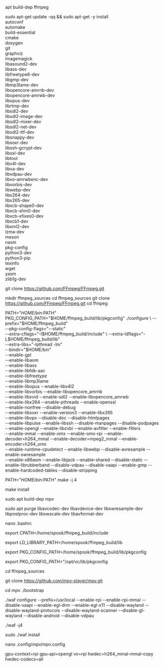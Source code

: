 apt build-dep ffmpeg

 sudo apt-get update -qq && sudo apt-get -y install \
    autoconf \
    automake \
    build-essential \
    cmake \
    doxygen \
    git \
    graphviz \
    imagemagick \
    libasound2-dev \
    libass-dev \
    libfreetype6-dev \
    libgmp-dev \
    libmp3lame-dev \
    libopencore-amrnb-dev \
    libopencore-amrwb-dev \
    libopus-dev \
    librtmp-dev \
    libsdl2-dev \
    libsdl2-image-dev \
    libsdl2-mixer-dev \
    libsdl2-net-dev \
    libsdl2-ttf-dev \
    libsnappy-dev \
    libsoxr-dev \
    libssh-gcrypt-dev \
    libssl-dev \
    libtool \
    libv4l-dev \
    libva-dev \
    libvdpau-dev \
    libvo-amrwbenc-dev \
    libvorbis-dev \
    libwebp-dev \
    libx264-dev \
    libx265-dev \
    libxcb-shape0-dev \
    libxcb-shm0-dev \
    libxcb-xfixes0-dev \
    libxcb1-dev \
    libxml2-dev \
    lzma-dev \
    meson \
    nasm \
    pkg-config \
    python3-dev \
    python3-pip \
    texinfo \
    wget \
    yasm \
    zlib1g-dev
  
  
git clone https://github.com/FFmpeg/FFmpeg.git

mkdir ffmpeg_sources
cd ffmpeg_sources
git clone https://github.com/FFmpeg/FFmpeg.git
cd ffmpeg

PATH="$HOME/bin:$PATH" PKG_CONFIG_PATH="$HOME/ffmpeg_build/lib/pkgconfig" ./configure \
  --prefix="$HOME/ffmpeg_build" \
  --pkg-config-flags="--static" \
  --extra-cflags="-I$HOME/ffmpeg_build/include" \
  --extra-ldflags="-L$HOME/ffmpeg_build/lib" \
  --extra-libs="-lpthread -lm" \
  --bindir="$HOME/bin" \
  --enable-gpl \
  --enable-libaom \
  --enable-libass \
  --enable-libfdk-aac \
  --enable-libfreetype \
  --enable-libmp3lame \
  --enable-libopus --enable-libv4l2 \
  --enable-libvorbis --enable-libopencore_amrnb \
  --enable-libxvid --enable-sdl2 --enable-libopencore_amrwb \
  --enable-libx264 --enable-pthreads --enable-openssl   \
  --enable-nonfree --disable-debug  \
  --enable-libsoxr  --enable-version3 --enable-libx265 \
  --enable-libvpx --disable-doc --disable-htmlpages \
  --enable-libpulse --enable-libssh  --disable-manpages --disable-podpages   \
  --enable-opengl --enable-libzvbi --enable-avfilter   --enable-filters \
  --enable-mmal --enable-omx --enable-omx-rpi --enable-decoder=h264_mmal --enable-decoder=mpeg2_mmal  --enable-encoder=h264_omx \
  --enable-runtime-cpudetect --enable-libwebp --disable-avresample --enable-swresample \
  --enable-x86asm --enable-libjack --enable-shared --disable-static --enable-librubberband --disable-vdpau --disable-vaapi --enable-gmp --enable-hardcoded-tables --disable-stripping

PATH="$HOME/bin:$PATH" make -j 4 

make install

sudo apt build-dep mpv

sudo apt purge libavcodec-dev libavdevice-dev libswresample-dev libpostproc-dev libswscale-dev libavformat-dev

nano .bashrc

export CPATH=/home/spook/ffmpeg_build/include

export LD_LIBRARY_PATH=/home/spook/ffmpeg_build/lib

export PKG_CONFIG_PATH=/home/spook/ffmpeg_build/lib/pkgconfig

export PKG_CONFIG_PATH="/opt/vc/lib/pkgconfig


cd ffmpeg_sources

git clone https://github.com/mpv-player/mpv.git

cd mpv
./bootstrap

./waf configure   --prefix=/usr/local  --enable-rpi --enable-rpi-mmal --disable-vaapi --enable-egl-drm  --enable-egl-x11  --disable-wayland --disable-wayland-protocols  --disable-wayland-scanner --disable-gl-wayland --disable-android  --disable-vdpau


./waf -j4

sudo ./waf install




nano .config/mpv/mpv.config


gpu-context=rpi
gpu-api=opengl
vo=rpi
hwdec=h264_mmal-mmal-copy
hwdec-codecs=all

